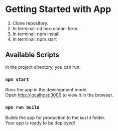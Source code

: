 # Getting Started with App

1. Clone repository.
2. In terminal: cd hex-ocean-form
3. In terminal: npm install
4. In terminal: npm start
## Available Scripts

In the project directory, you can run:

### `npm start`

Runs the app in the development mode.\
Open [http://localhost:3000](http://localhost:3000) to view it in the browser.

### `npm run build`

Builds the app for production to the `build` folder.\
Your app is ready to be deployed!
